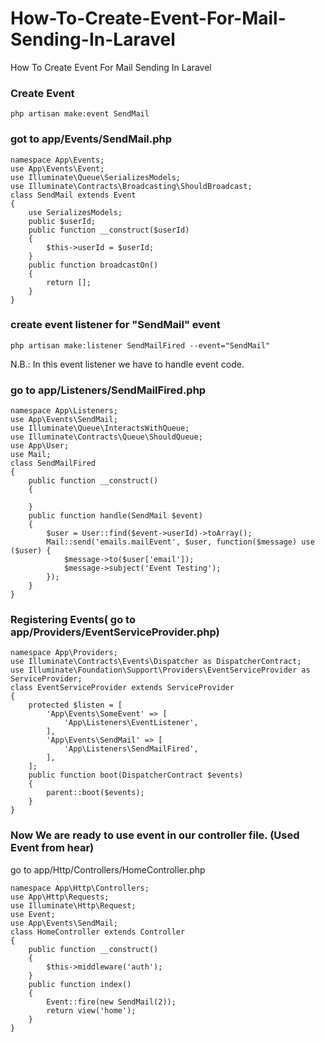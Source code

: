 # How-To-Create-Event-For-Mail-Sending-In-Laravel
How To Create Event For Mail Sending In Laravel

### Create Event
```
php artisan make:event SendMail
```

### got to app/Events/SendMail.php

```
namespace App\Events;
use App\Events\Event;
use Illuminate\Queue\SerializesModels;
use Illuminate\Contracts\Broadcasting\ShouldBroadcast;
class SendMail extends Event
{
    use SerializesModels;
    public $userId;
    public function __construct($userId)
    {
        $this->userId = $userId;
    }
    public function broadcastOn()
    {
        return [];
    }
}
```
### create event listener for "SendMail" event

```
php artisan make:listener SendMailFired --event="SendMail"
```
N.B.: In this event listener we have to handle event code.

### go to app/Listeners/SendMailFired.php
```
namespace App\Listeners;
use App\Events\SendMail;
use Illuminate\Queue\InteractsWithQueue;
use Illuminate\Contracts\Queue\ShouldQueue;
use App\User;
use Mail;
class SendMailFired
{
    public function __construct()
    {
        
    }
    public function handle(SendMail $event)
    {
        $user = User::find($event->userId)->toArray();
        Mail::send('emails.mailEvent', $user, function($message) use ($user) {
            $message->to($user['email']);
            $message->subject('Event Testing');
        });
    }
}
```

### Registering Events( go to app/Providers/EventServiceProvider.php)
```
namespace App\Providers;
use Illuminate\Contracts\Events\Dispatcher as DispatcherContract;
use Illuminate\Foundation\Support\Providers\EventServiceProvider as ServiceProvider;
class EventServiceProvider extends ServiceProvider
{
    protected $listen = [
        'App\Events\SomeEvent' => [
            'App\Listeners\EventListener',
        ],
        'App\Events\SendMail' => [
            'App\Listeners\SendMailFired',
        ],
    ];
    public function boot(DispatcherContract $events)
    {
        parent::boot($events);
    }
}
```
### Now We are ready to use event in our controller file. (Used Event from hear)

go to app/Http/Controllers/HomeController.php
```
namespace App\Http\Controllers;
use App\Http\Requests;
use Illuminate\Http\Request;
use Event;
use App\Events\SendMail;
class HomeController extends Controller
{
    public function __construct()
    {
        $this->middleware('auth');
    }
    public function index()
    {
        Event::fire(new SendMail(2));
        return view('home');
    }
}
```
